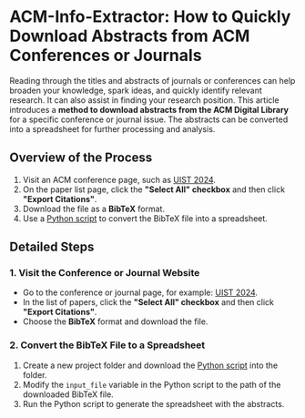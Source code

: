 # ACM-Info-Extractor: How to Quickly Download Abstracts from ACM Conferences or Journals

Reading through the titles and abstracts of journals or conferences can help broaden your knowledge, spark ideas, and quickly identify relevant research. It can also assist in finding your research position. This article introduces a **method to download abstracts from the ACM Digital Library** for a specific conference or journal issue. The abstracts can be converted into a spreadsheet for further processing and analysis.

## Overview of the Process
1. Visit an ACM conference page, such as [UIST 2024](https://dl.acm.org/doi/proceedings/10.1145/3654777?tocHeading=heading20).
2. On the paper list page, click the **"Select All" checkbox** and then click **"Export Citations"**.
3. Download the file as a **BibTeX** format.
4. Use a [Python script](https://github.com/CouesF/ACM-Info-Extractor/blob/main/ACM_Info_Extractor.py) to convert the BibTeX file into a spreadsheet.

## Detailed Steps

### 1. Visit the Conference or Journal Website
- Go to the conference or journal page, for example: [UIST 2024](https://dl.acm.org/doi/proceedings/10.1145/3654777?tocHeading=heading20).
- In the list of papers, click the **"Select All" checkbox** and then click **"Export Citations"**.
- Choose the **BibTeX** format and download the file.

### 2. Convert the BibTeX File to a Spreadsheet
1. Create a new project folder and download the [Python script](https://github.com/CouesF/ACM-Info-Extractor/blob/main/ACM_Info_Extractor.py) into the folder.
2. Modify the `input_file` variable in the Python script to the path of the downloaded BibTeX file.
3. Run the Python script to generate the spreadsheet with the abstracts.

